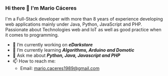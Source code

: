 ### Hi there 👋 I'm Mario Cáceres

I'm a Full-Stack developer with more than 8 years of experience developing web applications mainly under Java, Python, JavaScript and PHP. Passionate about Technologies web and IoT as well as good practice when it comes to programming.

- 🔭 I’m currently working on ***eDarkstore***
- 🌱 I’m currently learning ***Algorithms, Arduino and Domotic*** 
- 💬 Ask me about ***Python, Java, Javascript and PHP***
- 📫 How to reach me: 
  - Email: mario.caceres1989@gmail.com
